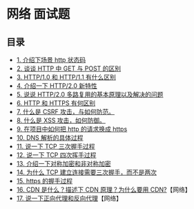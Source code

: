 # 网络 面试题

## 目录

- [1. 介绍下场景 http 状态码](../answer/network/network.md#1)
- [2. 谈谈 HTTP 中 GET 与 POST 的区别](../answer/network/network.md#2)
- [3. HTTP/1.0 和 HTTP/1.1 有什么区别](../answer/network/network.md#3)
- [4. 介绍一下 HTTP/2.0 新特性](../answer/network/network.md#4)
- [5. 说说 HTTP/2.0 多路复用的基本原理以及解决的问题](../answer/network/network.md#5)
- [6. HTTP 和 HTTPS 有何区别](../answer/network/network.md#6)
- [7. 什么是 CSRF 攻击，与如何防范。](../answer/network/network.md#7)
- [8. 什么是 XSS 攻击，如何防御。](../answer/network/network.md#8)
- [9. 在项目中如何把 http 的请求换成 https](../answer/network/network.md#9)
- [10. DNS 解析的具体过程](../answer/network/network.md#10)
- [11. 说一下 TCP 三次握手过程](../answer/network/network.md#11)
- [12. 说一下 TCP 四次挥手过程](../answer/network/network.md#12)
- [13. 介绍一下对称加密和非对称加密](../answer/network/network.md#13)
- [14. 为什么 TCP 建立连接需要三次握手，而不是两次](../answer/network/network.md#14)
- [15. https 的握手过程](../answer/network/network.md#15)
- [16. CDN 是什么？描述下 CDN 原理？为什么要用 CDN?](../answer/network/network.md#16)【网络】
- [17. 说一下正向代理和反向代理](../answer/network/network.md#17)【网络】